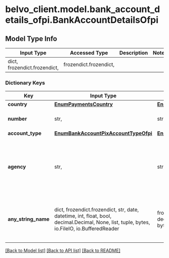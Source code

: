 # belvo_client.model.bank_account_details_ofpi.BankAccountDetailsOfpi

## Model Type Info
Input Type | Accessed Type | Description | Notes
------------ | ------------- | ------------- | -------------
dict, frozendict.frozendict,  | frozendict.frozendict,  |  | 

### Dictionary Keys
Key | Input Type | Accessed Type | Description | Notes
------------ | ------------- | ------------- | ------------- | -------------
**country** | [**EnumPaymentsCountry**](EnumPaymentsCountry.md) | [**EnumPaymentsCountry**](EnumPaymentsCountry.md) |  | 
**number** | str,  | str,  | The bank account number. | 
**account_type** | [**EnumBankAccountPixAccountTypeOfpi**](EnumBankAccountPixAccountTypeOfpi.md) | [**EnumBankAccountPixAccountTypeOfpi**](EnumBankAccountPixAccountTypeOfpi.md) |  | 
**agency** | str,  | str,  | The agency (branch number) of the institution where the account was created. | 
**any_string_name** | dict, frozendict.frozendict, str, date, datetime, int, float, bool, decimal.Decimal, None, list, tuple, bytes, io.FileIO, io.BufferedReader | frozendict.frozendict, str, BoolClass, decimal.Decimal, NoneClass, tuple, bytes, FileIO | any string name can be used but the value must be the correct type | [optional]

[[Back to Model list]](../../README.md#documentation-for-models) [[Back to API list]](../../README.md#documentation-for-api-endpoints) [[Back to README]](../../README.md)

